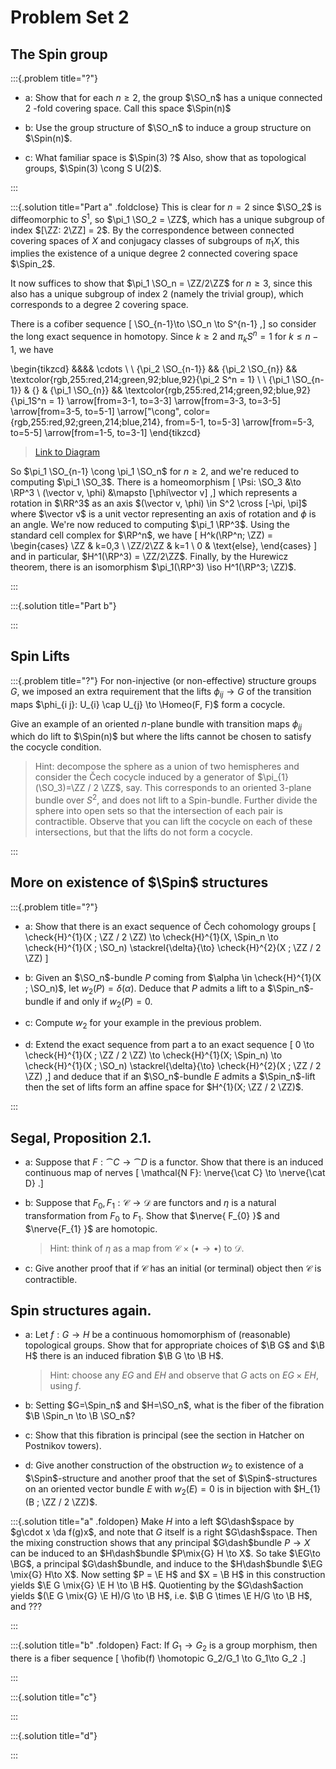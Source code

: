 # Problem Set 2

## The Spin group

:::{.problem title="?"}

- a: Show that for each $n \geq 2$, the group $\SO_n$ has a unique connected 2 -fold covering space. Call this space $\Spin(n)$

- b: Use the group structure of $\SO_n$ to induce a group structure on $\Spin(n)$.

- c: What familiar space is $\Spin(3) ?$ Also, show that as topological groups, $\Spin(3) \cong S U(2)$.

:::


:::{.solution title="Part a" .foldclose}
This is clear for $n=2$ since $\SO_2$ is diffeomorphic to $S^1$, so $\pi_1 \SO_2 = \ZZ$, which has a unique subgroup of index $[\ZZ: 2\ZZ] = 2$. 
By the correspondence between connected covering spaces of $X$ and conjugacy classes of subgroups of $\pi_1 X$, this implies the existence of a unique degree 2 connected covering space $\Spin_2$.


It now suffices to show that $\pi_1 \SO_n = \ZZ/2\ZZ$ for $n\geq 3$, since this also has a unique subgroup of index 2 (namely the trivial group), which corresponds to a degree 2 covering space.

There is a cofiber sequence
\[
\SO_{n-1}\to \SO_n \to S^{n-1}
,\]
so consider the long exact sequence in homotopy.
Since $k\geq 2$ and $\pi_k S^n = 1$ for $k\leq n-1$, we have

\begin{tikzcd}
	&&&& \cdots \\
	\\
	{\pi_2 \SO_{n-1}} && {\pi_2 \SO_{n}} && \textcolor{rgb,255:red,214;green,92;blue,92}{\pi_2 S^n = 1} \\
	\\
	{\pi_1 \SO_{n-1}} & {} & {\pi_1 \SO_{n}} && \textcolor{rgb,255:red,214;green,92;blue,92}{\pi_1S^n = 1}
	\arrow[from=3-1, to=3-3]
	\arrow[from=3-3, to=3-5]
	\arrow[from=3-5, to=5-1]
	\arrow["\cong", color={rgb,255:red,92;green,214;blue,214}, from=5-1, to=5-3]
	\arrow[from=5-3, to=5-5]
	\arrow[from=1-5, to=3-1]
\end{tikzcd}

> [Link to Diagram](https://q.uiver.app/?q=WzAsOCxbMCw0LCJcXHBpXzEgXFxTT197bi0xfSJdLFsxLDRdLFsyLDQsIlxccGlfMSBcXFNPX3tufSJdLFs0LDQsIlxccGlfMVNebiA9IDEiLFswLDYwLDYwLDFdXSxbMCwyLCJcXHBpXzIgXFxTT197bi0xfSJdLFsyLDIsIlxccGlfMiBcXFNPX3tufSJdLFs0LDIsIlxccGlfMiBTXm4gPSAxIixbMCw2MCw2MCwxXV0sWzQsMCwiXFxjZG90cyJdLFs0LDVdLFs1LDZdLFs2LDBdLFswLDIsIlxcY29uZyIsMCx7ImNvbG91ciI6WzE4MCw2MCw2MF19LFsxODAsNjAsNjAsMV1dLFsyLDNdLFs3LDRdXQ==)

So $\pi_1 \SO_{n-1} \cong \pi_1 \SO_n$ for $n\geq 2$, and we're reduced to computing $\pi_1 \SO_3$.
There is a homeomorphism
\[
\Psi: \SO_3 &\to \RP^3 \\
(\vector v, \phi) &\mapsto [\phi\vector v]
,\]
which represents a rotation in $\RR^3$ as an axis $(\vector v, \phi) \in S^2 \cross [-\pi, \pi]$ where $\vector v$ is a unit vector representing an axis of rotation and $\phi$ is an angle.
We're now reduced to computing $\pi_1 \RP^3$.
Using the standard cell complex for $\RP^n$, we have
\[
H^k(\RP^n; \ZZ) = 
\begin{cases}
\ZZ & k=0,3
\\
\ZZ/2\ZZ & k=1
\\
0 & \text{else},
\end{cases}
\]
and in particular, $H^1(\RP^3) = \ZZ/2\ZZ$.
Finally, by the Hurewicz theorem, there is an isomorphism $\pi_1(\RP^3) \iso H^1(\RP^3; \ZZ)$.

:::

:::{.solution title="Part b"}

:::



## Spin Lifts

:::{.problem title="?"}
For non-injective (or non-effective) structure groups $G$, we imposed an extra requirement that the lifts $\phi_{i j} \to G$ of the transition maps $\phi_{i j}: U_{i} \cap U_{j} \to \Homeo(F, F)$ form a cocycle. 

Give an example of an oriented $n$-plane bundle with transition maps $\phi_{i j}$ which do lift to $\Spin(n)$ but where the lifts cannot be chosen to satisfy the cocycle condition. 

> Hint: decompose the sphere as a union of two hemispheres and consider the Čech cocycle induced by a generator of $\pi_{1}(\SO_3)=\ZZ / 2 \ZZ$, say. This corresponds to an oriented 3-plane bundle over $S^{2}$, and does not lift to a Spin-bundle. Further divide the sphere into open sets so that the intersection of each pair is contractible. Observe that you can lift the cocycle on each of these intersections, but that the lifts do not form a cocycle.


:::

## More on existence of $\Spin$ structures

:::{.problem title="?"}
- a:
Show that there is an exact sequence of Čech cohomology groups
\[
\check{H}^{1}(X ; \ZZ / 2 \ZZ) \to \check{H}^{1}(X, \Spin_n \to \check{H}^{1}(X ; \SO_n) \stackrel{\delta}{\to} \check{H}^{2}(X ; \ZZ / 2 \ZZ)
\]

- b:
Given an $\SO_n$-bundle $P$ coming from $\alpha \in \check{H}^{1}(X ; \SO_n)$, let $w_{2}(P)=\delta(\alpha)$. Deduce that $P$ admits a lift to a $\Spin_n$-bundle if and only if $w_{2}(P)=0$.

- c:
Compute $w_{2}$ for your example in the previous problem.

- d:
Extend the exact sequence from part a to an exact sequence
\[
0 \to \check{H}^{1}(X ; \ZZ / 2 \ZZ) \to \check{H}^{1}(X; \Spin_n) \to \check{H}^{1}(X ; \SO_n) \stackrel{\delta}{\to} \check{H}^{2}(X ; \ZZ / 2 \ZZ)
,\]
and deduce that if an $\SO_n$-bundle $E$ admits a $\Spin_n$-lift then the set of lifts form an affine space for $H^{1}(X; \ZZ / 2 \ZZ)$.

:::

## Segal, Proposition 2.1.

- a:
Suppose that $F: \cat{C} \to \cat{D}$ is a functor. Show that there is an induced continuous map of nerves
\[
\mathcal{N F}: \nerve{\cat C} \to \nerve{\cat D}
.\]

- b:
Suppose that $F_{0}, F_{1}: \mathscr{C} \to \mathscr{D}$ are functors and $\eta$ is a natural transformation from $F_{0}$ to $F_{1}$. Show that $\nerve{ F_{0} }$ and $\nerve{F_{1} }$ are homotopic. 

  > Hint: think of $\eta$ as a map from $\mathscr{C} \times(\bullet \to \bullet)$ to $\mathscr{D}$.

- c:
Give another proof that if $\mathscr{C}$ has an initial (or terminal) object then $\mathscr{C}$ is contractible.

## Spin structures again.

- a:
Let $f: G \to H$ be a continuous homomorphism of (reasonable) topological groups. Show that for appropriate choices of $\B G$ and $\B H$ there is an induced fibration $\B G \to \B H$. 

  > Hint: choose any $E G$ and $E H$ and observe that $G$ acts on $E G \times E H$, using $f$.

- b:
Setting $G=\Spin_n$ and $H=\SO_n$, what is the fiber of the fibration $\B \Spin_n \to \B \SO_n$?

- c:
Show that this fibration is principal (see the section in Hatcher on Postnikov towers).

- d:
Give another construction of the obstruction $w_{2}$ to existence of a $\Spin$-structure and another proof that the set of $\Spin$-structures on an oriented vector bundle $E$ with $w_{2}(E)=0$ is in bijection with $H_{1}(B ; \ZZ / 2 \ZZ)$.


:::{.solution title="a" .foldopen}
Make $H$ into a left $G\dash$space by $g\cdot x \da f(g)x$, and note that $G$ itself is a right $G\dash$space.
Then the mixing construction shows that any principal $G\dash$bundle $P\to X$ can be induced to an $H\dash$bundle $P\mix{G} H \to X$.
So take $\EG\to \BG$, a principal $G\dash$bundle, and induce to the $H\dash$bundle $\EG \mix{G} H\to X$.
Now setting $P = \E H$ and $X = \B H$ in this construction yields $\E G \mix{G} \E H \to \B H$.
Quotienting by the $G\dash$action yields $(\E G \mix{G} \E H)/G \to \B H$, i.e. $\B G \times \E H/G \to \B H$, and ???


:::


:::{.solution title="b" .foldopen}
Fact: If $G_1\to G_2$ is a group morphism, then there is a fiber sequence
\[
\hofib(f) \homotopic G_2/G_1 \to G_1\to G_2
.\]


:::


:::{.solution title="c"}

:::


:::{.solution title="d"}

:::
